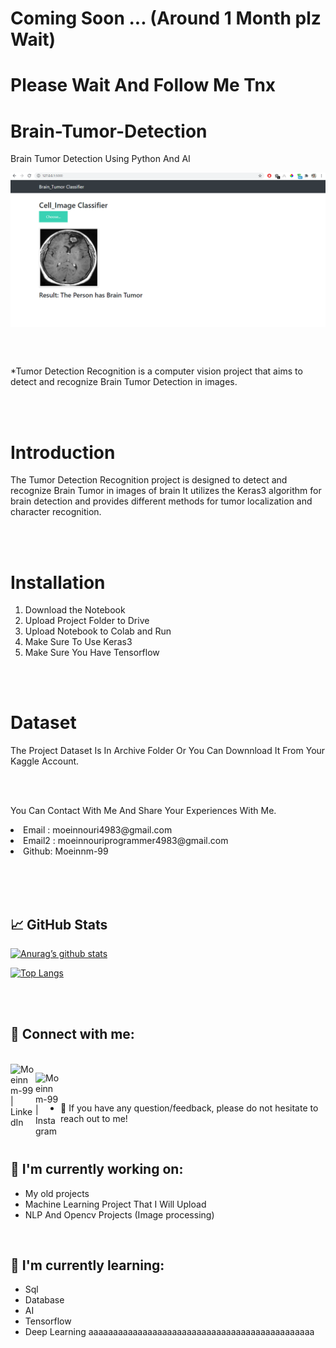 # Coming Soon ... (Around 1 Month plz Wait)




# Please Wait And Follow Me Tnx



# Brain-Tumor-Detection
Brain Tumor Detection Using Python And AI

<img src="https://github.com/moeinnm-99/Brain-Tumor-Detection/blob/main/1.PNG" align="center" alt="Brain_Tumor_Detection">

<br><br>
<p>*Tumor Detection Recognition is a computer vision project that aims to detect and recognize Brain Tumor Detection in images.</p>

<br><br>

# Introduction
<p>The Tumor Detection Recognition project is designed to detect and recognize Brain Tumor in images of brain It utilizes the Keras3 algorithm for brain detection and provides different methods for tumor localization and character recognition.</p>

<br><br>

# Installation
<ol> 
<li>Download the Notebook</li>
<li>Upload Project Folder to Drive</li>
<li>Upload Notebook to Colab and Run</li>
<li>Make Sure To Use Keras3</li>
<li>Make Sure You Have Tensorflow</li>
</ol>

<br><br>

# Dataset
<p>The Project Dataset Is In Archive Folder Or You Can Downnload It From Your Kaggle Account.</p>

<br><br>

<p>You Can Contact With Me And Share Your Experiences With Me.</p>
<li>Email : moeinnouri4983@gmail.com</li>
<li>Email2 : moeinnouriprogrammer4983@gmail.com</li>
<li>Github: Moeinnm-99</li>


<br> <br> <br>
## 📈 GitHub Stats 

[![Anurag’s github stats](https://github-readme-stats.vercel.app/api?username=moeinnm-99)](https://github.com/moeinnm-99)
 
[![Top Langs](https://github-readme-stats.vercel.app/api/top-langs/?username=moeinnm-99&layout=compact)](https://github.com/moeinnm-99)

<br> <br>

## 🤝 Connect with me:

<br>
<a href="https://www.linkedin.com/in/moein-nouri-62803731a/"><img align="left" src="https://raw.githubusercontent.com/yushi1007/yushi1007/main/images/linkedin.svg" alt="Moeinnm-99 | LinkedIn" width="40px"/></a>

<a href="https://instagram.com/moeinnm_99"><img align="left" src="https://raw.githubusercontent.com/yushi1007/yushi1007/main/images/instagram.svg" alt="Moeinnm-99 | Instagram" width="40px"/></a>

<br> <br>
- 💬 If you have any question/feedback, please do not hesitate to reach out to me!

<br>

## 🔭 I'm currently working on:

- My old projects
- Machine Learning Project That I Will Upload 
- NLP And Opencv Projects (Image processing)

<br>

## 🌱 I'm currently learning:

- Sql
- Database
- AI
- Tensorflow
- Deep Learning
aaaaaaaaaaaaaaaaaaaaaaaaaaaaaaaaaaaaaaaaaaaaaa